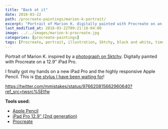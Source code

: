 ```yaml
---
title: "Back at it"
date: 2018-03-22
path: /procreate-paintings/marion-k-portrait/
excerpt: "Portrait of Marion K. digitally painted with Procreate on an iPad."
last_modified_at: 2018-03-22T09:21:18-04:00
image: ../../images/marion-k-procreate.jpg
categories: [procreate-paintings]
tags: [Procreate, portrait, illustration, Sktchy, black and white, time lapse]
---
```


Portrait of Marion K. inspired by a [photograph on Sktchy](http://​sktchy.com/p6juFc ). Digitally painted with Procreate on a 12.9&#x2033; iPad Pro.

I finally got my hands on a new iPad Pro and the highly responsive Apple Pencil. This is [the stylus I have been waiting for](/articles/ipad-pro/)!

https://twitter.com/mmistakes/status/976620815662960640?ref_src=twsrc%5Etfw

**Tools used:**

- [Apple Pencil](https://www.apple.com/apple-pencil/)
- [iPad Pro 12.9&#x2033; (2nd generation)](https://www.apple.com/ipad-pro/)
- [Procreate](https://procreate.art/)
